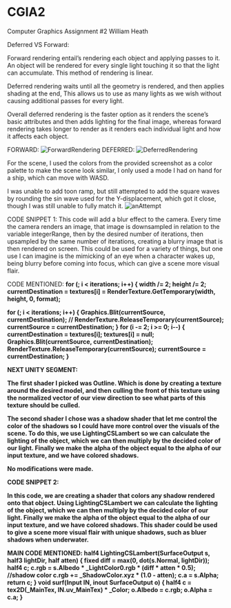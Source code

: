 # CGIA2
Computer Graphics Assignment #2
William Heath

Deferred VS Forward:

Forward rendering entail’s rendering each object and applying passes to it. An object will be rendered for every single light touching it so that the light can accumulate. This method of rendering is linear.

Deferred rendering waits until all the geometry is rendered, and then applies shading at the end, This allows us to use as many lights as we wish without causing additional passes for every light.

Overall deferred rendering is the faster option as it renders the scene’s basic attributes and then adds lighting for the final image, whereas forward rendering takes longer to render as it renders each individual light and how it affects each object.

FORWARD:
![ForwardRendering](https://user-images.githubusercontent.com/92412422/228296690-e75bd236-8be7-4b71-a0b9-00ad93fce561.png)
DEFERRED:
![DeferredRendering](https://user-images.githubusercontent.com/92412422/228296742-7a51ccfb-aee7-4857-9573-92d623f2c436.png)

For the scene, I used the colors from the provided screenshot as a color palette to make the scene look similar, I only used a mode I had on hand for a ship, which can move with WASD. 

I was unable to add toon ramp, but still attempted to add the square waves by rounding the sin wave used for the Y-displacement, which got it close, though I was still unable to fully match it.
![anAttempt](https://user-images.githubusercontent.com/92412422/228524923-12bc8d74-f4cb-443b-b69f-6a8dd9b744d5.png)

CODE SNIPPET 1:
This code will add a blur effect to the camera. Every time the camera renders an image, that image is downsampled in relation to the variable integerRange, then by the desired number of iterations, then upsampled by the same number of iterations, creating a blurry image that is then rendered on screen. This could be used for a variety of things, but one use I can imagine is the mimicking of an eye when a character wakes up, being blurry before coming into focus, which can give a scene more visual flair. 

CODE MENTIONED:
<b> for (; i < iterations; i++) {
width /= 2;
height /= 2;
currentDestination = textures[i] =
RenderTexture.GetTemporary(width, height, 0,
format); <b>

<b> for (; i < iterations; i++) {
Graphics.Blit(currentSource,
currentDestination);
// RenderTexture.ReleaseTemporary(currentSource);
currentSource = currentDestination;
}
for (i -= 2; i >= 0; i--) {
currentDestination = textures[i];
textures[i] = null;
Graphics.Blit(currentSource,
currentDestination);
RenderTexture.ReleaseTemporary(currentSource);
currentSource = currentDestination;
} <b>
  
  NEXT UNITY SEGMENT:
  
The first shader I picked was Outline. Which is done by creating a texture around the desired model, and then culling the front of this texture using the normalized vector of our view direction to see what parts of this texture should be culled.

The second shader I chose was a shadow shader that let me control the color of the shadows so I could have more control over the visuals of the scene. To do this, we use LightingCSLambert so we can calculate the lighting of the object, which we can then multiply by the decided color of our light. Finally we make the alpha of the object equal to the alpha of our input texture, and we have colored shadows.

No modifications were made.
  
  CODE SNIPPET 2:
  
  In this code, we are creating a shader that colors any shadow rendered onto that object. Using LightingCSLambert we can calculate the lighting of the object, which we can then multiply by the decided color of our light. Finally we make the alpha of the object equal to the alpha of our input texture, and we have colored shadows. This shader could be used to give a scene more visual flair with unique shadows, such as bluer shadows when underwater.
  
  MAIN CODE MENTIONED:
  <b> half4 LightingCSLambert(SurfaceOutput s, half3
lightDir, half atten) {
fixed diff = max(0, dot(s.Normal, lightDir));
half4 c;
c.rgb = s.Albedo * _LightColor0.rgb * (diff *
atten * 0.5);
//shadow color
c.rgb += _ShadowColor.xyz * (1.0 - atten);
c.a = s.Alpha;
return c;
}
void surf(Input IN, inout SurfaceOutput o) {
half4 c = tex2D(_MainTex, IN.uv_MainTex) *
_Color;
o.Albedo = c.rgb;
o.Alpha = c.a;
} <b>
    
    
